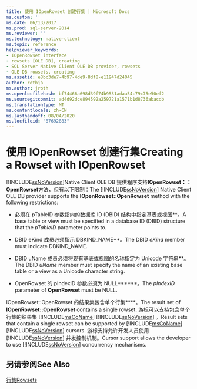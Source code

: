 ```yaml
---
title: 使用 IOpenRowset 创建行集 | Microsoft Docs
ms.custom: ''
ms.date: 06/13/2017
ms.prod: sql-server-2014
ms.reviewer: ''
ms.technology: native-client
ms.topic: reference
helpviewer_keywords:
- IOpenRowset interface
- rowsets [OLE DB], creating
- SQL Server Native Client OLE DB provider, rowsets
- OLE DB rowsets, creating
ms.assetid: e8bc3de7-4b97-4de9-8df8-e11947d24045
author: rothja
ms.author: jroth
ms.openlocfilehash: bf74466a698d39f74b9531adaa54c79c75e50ef2
ms.sourcegitcommit: ad4d92dce894592a259721a1571b1d8736abacdb
ms.translationtype: MT
ms.contentlocale: zh-CN
ms.lasthandoff: 08/04/2020
ms.locfileid: "87692883"
---
```

# <a name="creating-a-rowset-with-iopenrowset"></a><span data-ttu-id="0fc74-102">使用 IOpenRowset 创建行集</span><span class="sxs-lookup"><span data-stu-id="0fc74-102">Creating a Rowset with IOpenRowset</span></span>
  <span data-ttu-id="0fc74-103">[!INCLUDE[ssNoVersion](../../includes/ssnoversion-md.md)]Native Client OLE DB 提供程序支持**IOpenRowset：： OpenRowset**方法，但有以下限制：</span><span class="sxs-lookup"><span data-stu-id="0fc74-103">The [!INCLUDE[ssNoVersion](../../includes/ssnoversion-md.md)] Native Client OLE DB provider supports the **IOpenRowset::OpenRowset** method with the following restrictions:</span></span>  
  
-   <span data-ttu-id="0fc74-104">必须在 pTableID 参数指向的数据库 ID (DBID) 结构中指定基表或视图\*\*。</span><span class="sxs-lookup"><span data-stu-id="0fc74-104">A base table or view must be specified in a database ID (DBID) structure that the *pTableID* parameter points to.</span></span>  
  
-   <span data-ttu-id="0fc74-105">DBID eKind 成员必须指示 DBKIND_NAME\*\*。</span><span class="sxs-lookup"><span data-stu-id="0fc74-105">The DBID *eKind* member must indicate DBKIND_NAME.</span></span>  
  
-   <span data-ttu-id="0fc74-106">DBID uName 成员必须将现有基表或视图的名称指定为 Unicode 字符串\*\*。</span><span class="sxs-lookup"><span data-stu-id="0fc74-106">The DBID *uName* member must specify the name of an existing base table or a view as a Unicode character string.</span></span>  
  
-   <span data-ttu-id="0fc74-107">OpenRowset 的 pIndexID 参数必须为 NULL\*\*\*\*\*\*。</span><span class="sxs-lookup"><span data-stu-id="0fc74-107">The *pIndexID* parameter of **OpenRowset** must be NULL.</span></span>  
  
 <span data-ttu-id="0fc74-108">IOpenRowset::OpenRowset 的结果集包含单个行集\*\*\*\*。</span><span class="sxs-lookup"><span data-stu-id="0fc74-108">The result set of **IOpenRowset::OpenRowset** contains a single rowset.</span></span> <span data-ttu-id="0fc74-109">游标可以支持包含单个行集的结果集 [!INCLUDE[msCoName](../../includes/msconame-md.md)] [!INCLUDE[ssNoVersion](../../includes/ssnoversion-md.md)] 。</span><span class="sxs-lookup"><span data-stu-id="0fc74-109">Result sets that contain a single rowset can be supported by [!INCLUDE[msCoName](../../includes/msconame-md.md)] [!INCLUDE[ssNoVersion](../../includes/ssnoversion-md.md)] cursors.</span></span> <span data-ttu-id="0fc74-110">游标支持允许开发人员使用 [!INCLUDE[ssNoVersion](../../includes/ssnoversion-md.md)] 并发控制机制。</span><span class="sxs-lookup"><span data-stu-id="0fc74-110">Cursor support allows the developer to use [!INCLUDE[ssNoVersion](../../includes/ssnoversion-md.md)] concurrency mechanisms.</span></span>  
  
## <a name="see-also"></a><span data-ttu-id="0fc74-111">另请参阅</span><span class="sxs-lookup"><span data-stu-id="0fc74-111">See Also</span></span>  
 [<span data-ttu-id="0fc74-112">行集</span><span class="sxs-lookup"><span data-stu-id="0fc74-112">Rowsets</span></span>](rowsets.md)  
  
  
